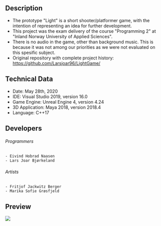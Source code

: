 ## Description 
- The prototype "Light" is a short shooter/platformer game, with the intention of representing an idea for further development.
- This project was the exam delivery of the course "Programming 2" at "Inland Norway University of Applied Sciences".
- There is no audio in the game, other than background music. This is because it was not among our priorities as we
  were not evaluated on this spesific subject.
- Original repository with complete project history: https://github.com/Larsjoar96/LightGame/

## Technical Data
- Date: May 28th, 2020
- IDE: Visual Studio 2019, version 16.0
- Game Engine: Unreal Engine 4, version 4.24
- 3D Application: Maya 2018, version 2018.4
- Language: C++17

## Developers
###### Programmers
	- Eivind Hobrad Naasen
	- Lars Joar Bjørkeland
	
###### Artists 
	- Fritjof Jackwitz Berger 
	- Marika Sofie Grøsfjeld

## Preview
![](light_preview.gif)
